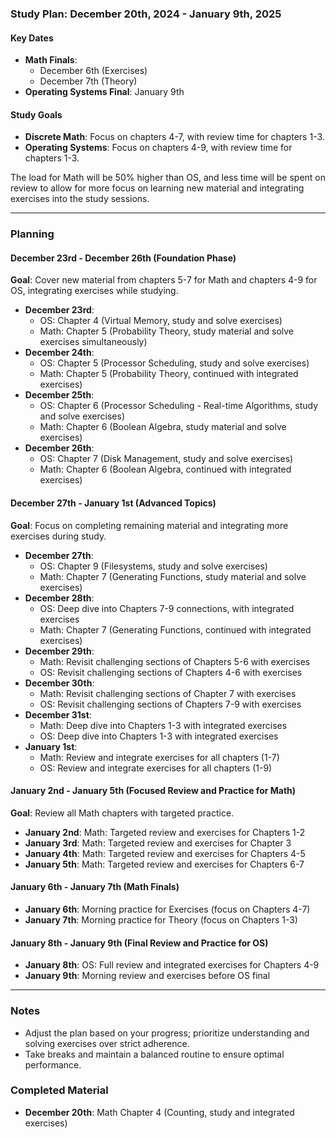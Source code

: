 ### Study Plan: December 20th, 2024 - January 9th, 2025

#### Key Dates
- **Math Finals**: 
  - December 6th (Exercises)
  - December 7th (Theory)
- **Operating Systems Final**: January 9th

#### Study Goals
- **Discrete Math**: Focus on chapters 4-7, with review time for chapters 1-3.
- **Operating Systems**: Focus on chapters 4-9, with review time for chapters 1-3.

The load for Math will be 50% higher than OS, and less time will be spent on review to allow for more focus on learning new material and integrating exercises into the study sessions.

---

### Planning

#### December 23rd - December 26th (Foundation Phase)
**Goal**: Cover new material from chapters 5-7 for Math and chapters 4-9 for OS, integrating exercises while studying.
- **December 23rd**: 
  - OS: Chapter 4 (Virtual Memory, study and solve exercises)
  - Math: Chapter 5 (Probability Theory, study material and solve exercises simultaneously)
- **December 24th**: 
  - OS: Chapter 5 (Processor Scheduling, study and solve exercises)
  - Math: Chapter 5 (Probability Theory, continued with integrated exercises)
- **December 25th**: 
  - OS: Chapter 6 (Processor Scheduling - Real-time Algorithms, study and solve exercises)
  - Math: Chapter 6 (Boolean Algebra, study material and solve exercises)
- **December 26th**: 
  - OS: Chapter 7 (Disk Management, study and solve exercises)
  - Math: Chapter 6 (Boolean Algebra, continued with integrated exercises)

#### December 27th - January 1st (Advanced Topics)
**Goal**: Focus on completing remaining material and integrating more exercises during study.
- **December 27th**: 
  - OS: Chapter 9 (Filesystems, study and solve exercises)
  - Math: Chapter 7 (Generating Functions, study material and solve exercises)
- **December 28th**: 
  - OS: Deep dive into Chapters 7-9 connections, with integrated exercises
  - Math: Chapter 7 (Generating Functions, continued with integrated exercises)
- **December 29th**: 
  - Math: Revisit challenging sections of Chapters 5-6 with exercises
  - OS: Revisit challenging sections of Chapters 4-6 with exercises
- **December 30th**: 
  - Math: Revisit challenging sections of Chapter 7 with exercises
  - OS: Revisit challenging sections of Chapters 7-9 with exercises
- **December 31st**: 
  - Math: Deep dive into Chapters 1-3 with integrated exercises
  - OS: Deep dive into Chapters 1-3 with integrated exercises
- **January 1st**: 
  - Math: Review and integrate exercises for all chapters (1-7)
  - OS: Review and integrate exercises for all chapters (1-9)

#### January 2nd - January 5th (Focused Review and Practice for Math)
**Goal**: Review all Math chapters with targeted practice.
- **January 2nd**: Math: Targeted review and exercises for Chapters 1-2
- **January 3rd**: Math: Targeted review and exercises for Chapter 3
- **January 4th**: Math: Targeted review and exercises for Chapters 4-5
- **January 5th**: Math: Targeted review and exercises for Chapters 6-7

#### January 6th - January 7th (Math Finals)
- **January 6th**: Morning practice for Exercises (focus on Chapters 4-7)
- **January 7th**: Morning practice for Theory (focus on Chapters 1-3)

#### January 8th - January 9th (Final Review and Practice for OS)
- **January 8th**: OS: Full review and integrated exercises for Chapters 4-9
- **January 9th**: Morning review and exercises before OS final

---

### Notes
- Adjust the plan based on your progress; prioritize understanding and solving exercises over strict adherence.
- Take breaks and maintain a balanced routine to ensure optimal performance.

### Completed Material
- **December 20th**: Math Chapter 4 (Counting, study and integrated exercises)

